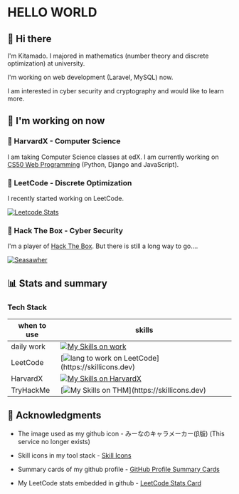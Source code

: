 # HELLO WORLD

## 👋 Hi there

I'm Kitamado. I majored in mathematics (number theory and discrete optimization) at university.

I'm working on web development (Laravel, MySQL) now.

I am interested in cyber security and cryptography and would like to learn more.

## 🌱 I'm working on now

### :school: HarvardX - Computer Science

I am taking Computer Science classes at edX. I am currently working on [CS50 Web Programming](https://www.edx.org/course/cs50s-web-programming-with-python-and-javascript) (Python, Django and JavaScript).

### :punch: LeetCode - Discrete Optimization

I recently started working on LeetCode.

[![Leetcode Stats](https://leetcard.jacoblin.cool/Seasawher?ext=activity&theme=nord)](https://leetcode.com/Seasawher/)

### :key: Hack The Box - Cyber Security

I'm a player of [Hack The Box](https://www.hackthebox.com/). But there is still a long way to go....

[![Seasawher](https://www.hackthebox.eu/badge/image/1249528)](https://app.hackthebox.com/profile/1249528)

## :bar_chart: Stats and summary

### Tech Stack

| when to use | skills                                                                                                       |
| ----------- | ------------------------------------------------------------------------------------------------------------ |
| daily work  | [![My Skills on work](https://skillicons.dev/icons?i=php,jquery,laravel,mysql)](https://skillicons.dev)      |
| LeetCode    | [![lang to work on LeetCode](https://skillicons.dev/icons?i=typescript,rust,,)](https://skillicons.dev)      |
| HarvardX   | [![My Skills on HarvardX](https://skillicons.dev/icons?i=python,react,django,sqlite)](https://skillicons.dev) |                                 
| TryHackMe |  [![My Skills on THM](https://skillicons.dev/icons?i=bash,linux,,)](https://skillicons.dev)  |

## :bow: Acknowledgments

* The image used as my github icon - みーなのキャラメーカー(β版) (This service no longer exists)

* Skill icons in my tool stack - [Skill Icons](https://skillicons.dev/)

* Summary cards of my github profile - [GitHub Profile Summary Cards](https://github.com/vn7n24fzkq/github-profile-summary-cards)

* My LeetCode stats embedded in github - [LeetCode Stats Card](https://github.com/JacobLinCool/LeetCode-Stats-Card)
